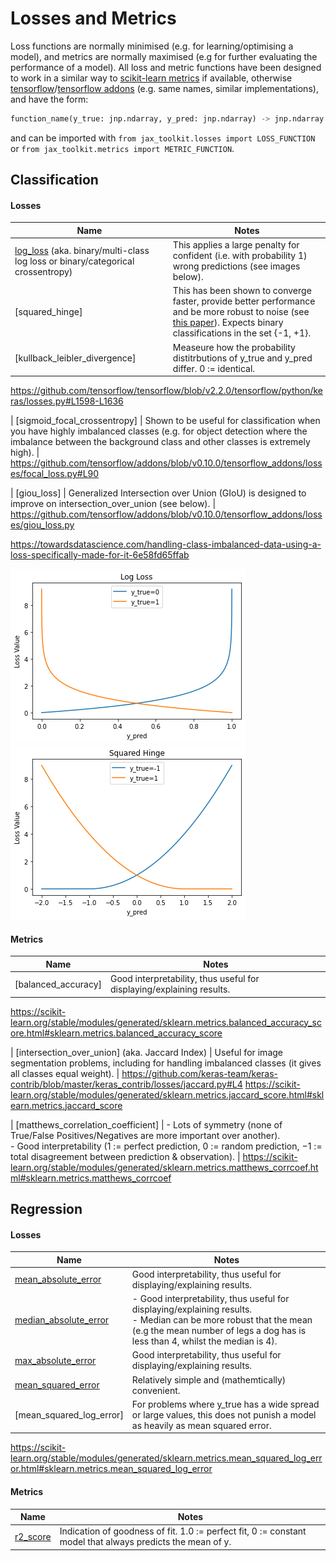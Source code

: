 # Losses and Metrics

Loss functions are normally minimised (e.g. for learning/optimising a model), and metrics are normally maximised (e.g for further evaluating the performance of a model). All loss and metric functions have been designed to work in a similar way to [scikit-learn metrics](https://scikit-learn.org/stable/modules/classes.html#module-sklearn.metrics) if available, otherwise [tensorflow](https://www.tensorflow.org/api_docs/python/tf)/[tensorflow addons](https://www.tensorflow.org/addons/api_docs/python/tfa/) (e.g. same names, similar implementations), and have the form:

```python
function_name(y_true: jnp.ndarray, y_pred: jnp.ndarray) -> jnp.ndarray
```

and can be imported with `from jax_toolkit.losses import LOSS_FUNCTION` or `from jax_toolkit.metrics import METRIC_FUNCTION`. 

## Classification
#### Losses
| Name | Notes |
|---|---|
| [log_loss](https://github.com/asmith26/jax_toolkit/blob/master/jax_toolkit/losses.py#L9) (aka. binary/multi-class log loss or binary/categorical crossentropy) | This applies a large penalty for confident (i.e. with probability 1) wrong predictions (see images below). |
| [squared_hinge] | This has been shown to converge faster, provide better performance and be more robust to noise (see [this paper](https://arxiv.org/abs/1702.05659)). Expects binary classifications in the set {-1, +1}. |
| [kullback_leibler_divergence] | Measeure how the probability distitrbutions of y_true and y_pred differ. 0 := identical. |
https://github.com/tensorflow/tensorflow/blob/v2.2.0/tensorflow/python/keras/losses.py#L1598-L1636

| [sigmoid_focal_crossentropy] | Shown to be useful for classification when you have highly imbalanced classes (e.g. for object detection where the imbalance between the background class and other classes is extremely high). |
https://github.com/tensorflow/addons/blob/v0.10.0/tensorflow_addons/losses/focal_loss.py#L90

| [giou_loss] | Generalized Intersection over Union (GIoU) is designed to improve on intersection_over_union (see below). |
https://github.com/tensorflow/addons/blob/v0.10.0/tensorflow_addons/losses/giou_loss.py


https://towardsdatascience.com/handling-class-imbalanced-data-using-a-loss-specifically-made-for-it-6e58fd65ffab

![log loss plot](img/log_loss.png)
![squared hinge plot](img/squared_hinge.png)


#### Metrics
| Name | Notes |
|---|---|
| [balanced_accuracy] | Good interpretability, thus useful for displaying/explaining results.  |
https://scikit-learn.org/stable/modules/generated/sklearn.metrics.balanced_accuracy_score.html#sklearn.metrics.balanced_accuracy_score

| [intersection_over_union] (aka. Jaccard Index) | Useful for image segmentation problems, including for handling imbalanced classes (it gives all classes equal weight). |
https://github.com/keras-team/keras-contrib/blob/master/keras_contrib/losses/jaccard.py#L4
https://scikit-learn.org/stable/modules/generated/sklearn.metrics.jaccard_score.html#sklearn.metrics.jaccard_score

| [matthews_correlation_coefficient] | - Lots of symmetry (none of True/False Positives/Negatives are more important over another).<br/>- Good interpretability (1 := perfect prediction, 0 := random prediction, −1 := total disagreement between prediction & observation). |
https://scikit-learn.org/stable/modules/generated/sklearn.metrics.matthews_corrcoef.html#sklearn.metrics.matthews_corrcoef


## Regression
#### Losses
| Name | Notes |
|---|---|
| [mean_absolute_error](https://github.com/asmith26/jax_toolkit/blob/master/jax_toolkit/losses.py#L32) | Good interpretability, thus useful for displaying/explaining results. |
| [median_absolute_error](https://github.com/asmith26/jax_toolkit/blob/master/jax_toolkit/losses.py#L39) | - Good interpretability, thus useful for displaying/explaining results.<br/>- Median can be more robust that the mean (e.g the mean number of legs a dog has is less than 4, whilst the median is 4). |
| [max_absolute_error](https://github.com/asmith26/jax_toolkit/blob/master/jax_toolkit/losses.py#L46) | Good interpretability, thus useful for displaying/explaining results. |
| [mean_squared_error](https://github.com/asmith26/jax_toolkit/blob/master/jax_toolkit/losses.py#L53) | Relatively simple and (mathemtically) convenient. |
| [mean_squared_log_error] | For problems where y_true has a wide spread or large values, this does not punish a model as heavily as mean squared error. |
https://scikit-learn.org/stable/modules/generated/sklearn.metrics.mean_squared_log_error.html#sklearn.metrics.mean_squared_log_error

#### Metrics
| Name | Notes |
|---|---|
| [r2_score](https://github.com/asmith26/jax_toolkit/blob/more_losses_and_metrics/jax_toolkit/metrics.py#L6) | Indication of goodness of fit. 1.0 := perfect fit, 0 := constant model that always predicts the mean of y. |
